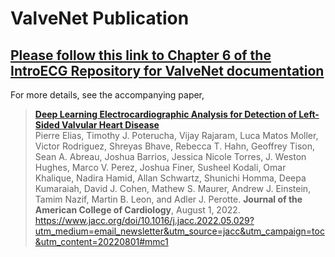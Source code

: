 # ValveNet Publication 
## [**Please follow this link to Chapter 6 of the IntroECG Repository for ValveNet documentation**](github.com/PierreElias/IntroECG)

For more details, see the accompanying paper,

> [**Deep Learning Electrocardiographic Analysis for Detection of Left-Sided Valvular Heart Disease**](https://www.jacc.org/doi/10.1016/j.jacc.2022.05.029?utm_medium=email_newsletter&utm_source=jacc&utm_campaign=toc&utm_content=20220801#mmc1)<br/>
  Pierre Elias, Timothy J. Poterucha, Vijay Rajaram, Luca Matos Moller, Victor Rodriguez, Shreyas Bhave, Rebecca T. Hahn, Geoffrey Tison, Sean A. Abreau, Joshua Barrios, Jessica Nicole Torres, J. Weston Hughes, Marco V. Perez, Joshua Finer, Susheel Kodali, Omar Khalique, Nadira Hamid, Allan Schwartz, Shunichi Homma, Deepa Kumaraiah, David J. Cohen, Mathew S. Maurer, Andrew J. Einstein, Tamim Nazif, Martin B. Leon, and Adler J. Perotte. <b>Journal of the American College of Cardiology</b>, August 1, 2022. https://www.jacc.org/doi/10.1016/j.jacc.2022.05.029?utm_medium=email_newsletter&utm_source=jacc&utm_campaign=toc&utm_content=20220801#mmc1
